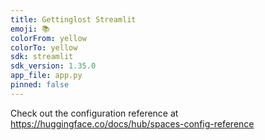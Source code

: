 ```yaml
---
title: Gettinglost Streamlit
emoji: 📚
colorFrom: yellow
colorTo: yellow
sdk: streamlit
sdk_version: 1.35.0
app_file: app.py
pinned: false
---
```


Check out the configuration reference at https://huggingface.co/docs/hub/spaces-config-reference
